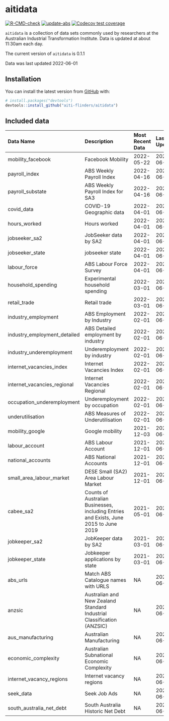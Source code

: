 
<!-- README.md is generated from README.Rmd. Please edit that file -->

# aitidata

<!-- badges: start -->

[![R-CMD-check](https://github.com/aiti-flinders/aitidata/actions/workflows/R-CMD-check.yaml/badge.svg?branch=data_prep)](https://github.com/aiti-flinders/aitidata/actions/workflows/R-CMD-check.yaml)
[![update-abs](https://github.com/aiti-flinders/aitidata/workflows/update-abs/badge.svg)](https://github.com/aiti-flinders/aitidata/actions)
[![Codecov test
coverage](https://codecov.io/gh/aiti-flinders/aitidata/branch/master/graph/badge.svg)](https://app.codecov.io/gh/aiti-flinders/aitidata?branch=master)
<!-- badges: end -->

`aitidata` is a collection of data sets commonly used by researchers at
the Australian Industrial Transformation Institute. Data is updated at
about 11:30am each day.

The current version of `aitidata` is 0.1.1

Data was last updated 2022-06-01

## Installation

You can install the latest version from [GitHub](https://github.com/)
with:

``` r
# install.packages("devtools")
devtools::install_github("aiti-flinders/aitidata")
```

## Included data

| Data Name                      | Description                                                                           | Most Recent Data | Last Updated |
| :----------------------------- | :------------------------------------------------------------------------------------ | :--------------- | :----------- |
| mobility\_facebook             | Facebook Mobility                                                                     | 2022-05-22       | 2022-06-01   |
| payroll\_index                 | ABS Weekly Payroll Index                                                              | 2022-04-16       | 2022-06-01   |
| payroll\_substate              | ABS Weekly Payroll Index for SA3                                                      | 2022-04-16       | 2022-06-01   |
| covid\_data                    | COVID-19 Geographic data                                                              | 2022-04-01       | 2022-06-01   |
| hours\_worked                  | Hours worked                                                                          | 2022-04-01       | 2022-06-01   |
| jobseeker\_sa2                 | JobSeeker data by SA2                                                                 | 2022-04-01       | 2022-06-01   |
| jobseeker\_state               | jobseeker state                                                                       | 2022-04-01       | 2022-06-01   |
| labour\_force                  | ABS Labour Force Survey                                                               | 2022-04-01       | 2022-06-01   |
| household\_spending            | Experimental household spending                                                       | 2022-03-01       | 2022-06-01   |
| retail\_trade                  | Retail trade                                                                          | 2022-03-01       | 2022-06-01   |
| industry\_employment           | ABS Employment by Industry                                                            | 2022-02-01       | 2022-06-01   |
| industry\_employment\_detailed | ABS Detailed employment by industry                                                   | 2022-02-01       | 2022-06-01   |
| industry\_underemployment      | Underemployment by industry                                                           | 2022-02-01       | 2022-06-01   |
| internet\_vacancies\_index     | Internet Vacancies Index                                                              | 2022-02-01       | 2022-06-01   |
| internet\_vacancies\_regional  | Internet Vacancies Regional                                                           | 2022-02-01       | 2022-06-01   |
| occupation\_underemployment    | Underemployment by occupation                                                         | 2022-02-01       | 2022-06-01   |
| underutilisation               | ABS Measures of Underutilisation                                                      | 2022-02-01       | 2022-06-01   |
| mobility\_google               | Google mobility                                                                       | 2021-12-03       | 2022-06-01   |
| labour\_account                | ABS Labour Account                                                                    | 2021-12-01       | 2022-06-01   |
| national\_accounts             | ABS National Accounts                                                                 | 2021-12-01       | 2022-06-01   |
| small\_area\_labour\_market    | DESE Small (SA2) Area Labour Market                                                   | 2021-12-01       | 2022-06-01   |
| cabee\_sa2                     | Counts of Australian Businesses, including Entries and Exists, June 2015 to June 2019 | 2021-05-01       | 2022-06-01   |
| jobkeeper\_sa2                 | JobKeeper data by SA2                                                                 | 2021-03-01       | 2022-06-01   |
| jobkeeper\_state               | Jobkeeper applications by state                                                       | 2021-03-01       | 2022-06-01   |
| abs\_urls                      | Match ABS Catalogue names with URLS                                                   | NA               | 2022-06-01   |
| anzsic                         | Australian and New Zealand Standard Industrial Classification (ANZSIC)                | NA               | 2022-06-01   |
| aus\_manufacturing             | Australian Manufacturing                                                              | NA               | 2022-06-01   |
| economic\_complexity           | Australian Subnational Economic Complexity                                            | NA               | 2022-06-01   |
| internet\_vacancy\_regions     | Internet vacancy regions                                                              | NA               | 2022-06-01   |
| seek\_data                     | Seek Job Ads                                                                          | NA               | 2022-06-01   |
| south\_australia\_net\_debt    | South Australia Historic Net Debt                                                     | NA               | 2022-06-01   |
